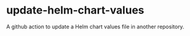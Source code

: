 # update-helm-chart-values
A github action to update a Helm chart values file in another repository.
